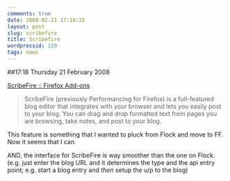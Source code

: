 ```yaml
---
comments: true
date: 2008-02-21 17:18:25
layout: post
slug: scribefire
title: Scribefire
wordpressid: 120
tags: news
---
```


##17:18 Thursday 21 February 2008

  
[ScribeFire :: Firefox Add-ons](https://addons.mozilla.org/en-US/firefox/addon/1730)   


> ScribeFire (previously Performancing for Firefox) is a full-featured blog editor that integrates with your browser and lets you easily post to your blog. You can drag and drop formatted text from pages you are browsing, take notes, and post to your blog.  


  
This feature is something that I wanted to pluck from Flock and move to FF. Now it seems that I can.  
  
AND, the interface for ScribeFire is way smoother than the one on Flock. (e.g. just enter the blog URL and it determines the type and the api entry point; e.g. start a blog entry and *then* setup the u/p to the blog)  
  
  


